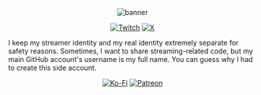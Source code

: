 <div align="center">
  <img src="https://github.com/user-attachments/assets/2a763dbd-e0f2-4929-92de-c2383a252494" alt="banner">
  <p>
    <a href="https://twitch.tv/beefooled"><img src="https://img.shields.io/badge/Twitch-%239146FF.svg?style=for-the-badge&logo=Twitch&logoColor=white" alt="Twitch"></a>
    <a href="https://x.com/beefooled"><img src="https://img.shields.io/badge/X-%23000000.svg?style=for-the-badge&logo=X&logoColor=white" alt="X"></a>
  </p>
</div>

I keep my streamer identity and my real identity extremely separate for safety reasons. Sometimes, I want to share streaming-related code, but my main GitHub account's username is my full name. You can guess why I had to create this side account.

<div align="center">
  <a href="https://ko-fi.com/beefooled"><img src="https://img.shields.io/badge/Ko--fi-F16061?style=for-the-badge&logo=ko-fi&logoColor=white" alt="Ko-Fi"></a>
  <a href="https://patreon.com/beefooled"><img src="https://img.shields.io/badge/Patreon-F96854?style=for-the-badge&logo=patreon&logoColor=white" alt="Patreon"></a>
</div>
